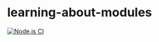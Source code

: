 # learning-about-modules
[![Node.js CI](https://github.com/dubulahla2/learning-about-modules/actions/workflows/node.js.yml/badge.svg)](https://github.com/dubulahla2/learning-about-modules/actions/workflows/node.js.yml)
